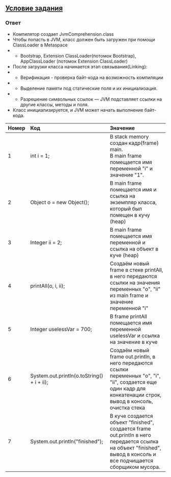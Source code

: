 ## [Условие задания](https://github.com/AlekseiAnikeev/netology-lesson31/blob/main/EXERCISE.md)

### Ответ

- Компилятор создает JvmComprehension.class
- Чтобы попасть в JVM, класс должен быть загружен при помощи ClassLoader в Metaspace
- - Bootstrap, Extension ClassLoader(потомок Bootstrap), AppClassLoader (потомок Extension ClassLoader)
- После загрузки класса начинается этап связывания(Linking):
- - Верификация - проверка байт-кода на возможность компиляции
- - Выделение памяти под статические поля и их инициализация.
- - Разрешение символьных ссылок — JVM подставляет ссылки на другие классы, методы и поля.
- Класс инициализируется, и JVM может начать выполнение байт-кода.

| Номер | Код                                        | Значение                                                                                                                                                                        |
|:------|:-------------------------------------------|:--------------------------------------------------------------------------------------------------------------------------------------------------------------------------------|
| 1     | int i = 1;                                 | В stack memory создан кадр(frame) main. <br/>В main frame помещается имя переменной "i" и значение "1".                                                                         |
| 2     | Object o = new Object();                   | В main frame помещается имя и ссылка на экземпляр класса, который был помещен в кучу (heap)                                                                                     |
| 3     | Integer ii = 2;                            | В main frame помещается имя переменной и ссылка на объект в куче (heap)                                                                                                         |
| 4     | printAll(o, i, ii);                        | Создаём новый frame в стеке printAll, в него передаются ссылки на значения <br/>переменных "o", "ii" из main frame и значение переменной "i"                                    |
| 5     | Integer uselessVar = 700;                  | В frame printAll помещается имя переменной uselessVar и ссылка на значение в куче                                                                                               |
| 6     | System.out.println(o.toString() + i + ii); | Создаём новый frame out.println, в него передаются ссылки <br/> переменных "o", "i", "ii", создается еще один кадр для конкатенации строк, <br/> вывод в консоль, очистка стека |
| 7     | System.out.println("finished");            | В куче создается объект "finished", создается frame out.println в него <br/>передается ссылка на объект "finished", вывод в консоль и все подчищается сборщиком мусора.         |
